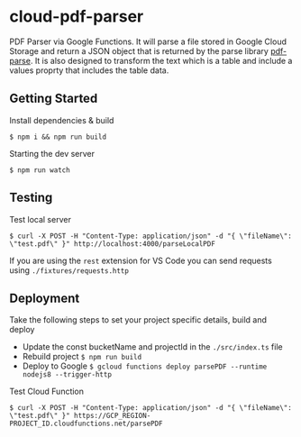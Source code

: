 # cloud-pdf-parser

PDF Parser via Google Functions.  It will parse a file stored in Google Cloud Storage and return a JSON object that is returned by the parse library [pdf-parse](https://www.npmjs.com/package/pdf-parse).  It is also designed to transform the text which is a table and include a values proprty that includes the table data.

## Getting Started

Install dependencies & build

```ssh
$ npm i && npm run build
```

Starting the dev server

```ssh
$ npm run watch
```

## Testing

Test local server

```ssh
$ curl -X POST -H "Content-Type: application/json" -d "{ \"fileName\": \"test.pdf\" }" http://localhost:4000/parseLocalPDF
```

If you are using the `rest` extension for VS Code you can send requests using `./fixtures/requests.http`

## Deployment

Take the following steps to set your project specific details, build and deploy

* Update the const bucketName and projectId in the `./src/index.ts` file
* Rebuild project `$ npm run build`
* Deploy to Google `$ gcloud functions deploy parsePDF --runtime nodejs8 --trigger-http`

Test Cloud Function

```ssh
$ curl -X POST -H "Content-Type: application/json" -d "{ \"fileName\": \"test.pdf\" }" https://GCP_REGION-PROJECT_ID.cloudfunctions.net/parsePDF
```
